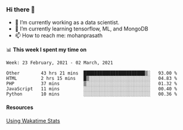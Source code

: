 ### Hi there 👋

- 🔭 I’m currently working as a data scientist.
- 🌱 I’m currently learning tensorflow, ML, and MongoDB
- 📫 How to reach me: mohanprasath

📊 **This week I spent my time on**
<!--START_SECTION:waka-->
```text
Week: 23 February, 2021 - 02 March, 2021

Other        43 hrs 21 mins  ███████████████████████▒░   93.00 % 
HTML         2 hrs 15 mins   █▒░░░░░░░░░░░░░░░░░░░░░░░   04.83 % 
PHP          37 mins         ▒░░░░░░░░░░░░░░░░░░░░░░░░   01.32 % 
JavaScript   11 mins         ░░░░░░░░░░░░░░░░░░░░░░░░░   00.40 % 
Python       10 mins         ░░░░░░░░░░░░░░░░░░░░░░░░░   00.36 % 
```
<!--END_SECTION:waka-->

#### Resources
[Using Wakatime Stats](https://github.com/marketplace/actions/waka-readme)
